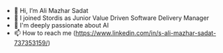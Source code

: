 - 👋 Hi, I’m Ali Mazhar Sadat
- 👀 I joined Stordis as Junior Value Driven Software Delivery Manager
- 💞️ I'm deeply passionate about AI
- 📫 How to reach me (https://www.linkedin.com/in/s-ali-mazhar-sadat-737353159/)

<!---
AliMazharSadat/AliMazharSadat is a ✨ special ✨ repository because its `README.md` (this file) appears on your GitHub profile.
You can click the Preview link to take a look at your changes.
--->
